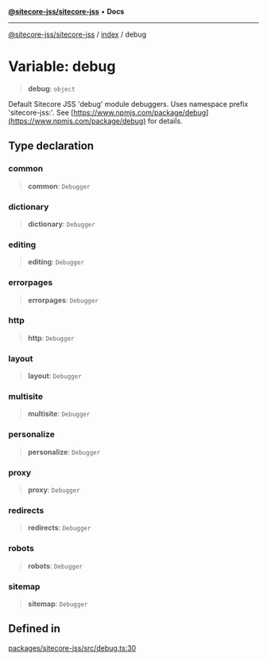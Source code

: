 [**@sitecore-jss/sitecore-jss**](../../README.md) • **Docs**

***

[@sitecore-jss/sitecore-jss](../../README.md) / [index](../README.md) / debug

# Variable: debug

> **debug**: `object`

Default Sitecore JSS 'debug' module debuggers. Uses namespace prefix 'sitecore-jss:'.
See [https://www.npmjs.com/package/debug](https://www.npmjs.com/package/debug) for details.

## Type declaration

### common

> **common**: `Debugger`

### dictionary

> **dictionary**: `Debugger`

### editing

> **editing**: `Debugger`

### errorpages

> **errorpages**: `Debugger`

### http

> **http**: `Debugger`

### layout

> **layout**: `Debugger`

### multisite

> **multisite**: `Debugger`

### personalize

> **personalize**: `Debugger`

### proxy

> **proxy**: `Debugger`

### redirects

> **redirects**: `Debugger`

### robots

> **robots**: `Debugger`

### sitemap

> **sitemap**: `Debugger`

## Defined in

[packages/sitecore-jss/src/debug.ts:30](https://github.com/Sitecore/jss/blob/b5a46b615f5ff23027c5e9a755573e12c4212373/packages/sitecore-jss/src/debug.ts#L30)
